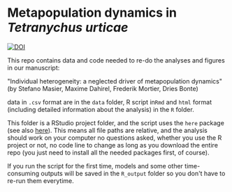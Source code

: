 # Metapopulation dynamics in *Tetranychus urticae*

[![DOI](https://zenodo.org/badge/DOI/10.5281/zenodo.3951429.svg)](https://doi.org/10.5281/zenodo.3951429)

This repo contains data and code needed to re-do the analyses and figures in our manuscript:

"Individual heterogeneity: a neglected driver of metapopulation dynamics"
(by Stefano Masier, Maxime Dahirel, Frederik Mortier, Dries Bonte)



data in `.csv` format are in the `data` folder, R script in`Rmd` and `html` format (including detailed information about the analysis) in the `R` folder.

This folder is a RStudio project folder, and the script uses the `here` package (see also [here](https://github.com/jennybc/here_here)). This means all file paths are relative, and the analysis should work on your computer no questions asked, whether you use the R project or not, no code line to change as long as you download the entire repo (you just need to install all the needed packages first, of course).

If you run the script for the first time, models and some other time-consuming outputs will be saved in the `R_output` folder so you don't have to re-run them everytime.
